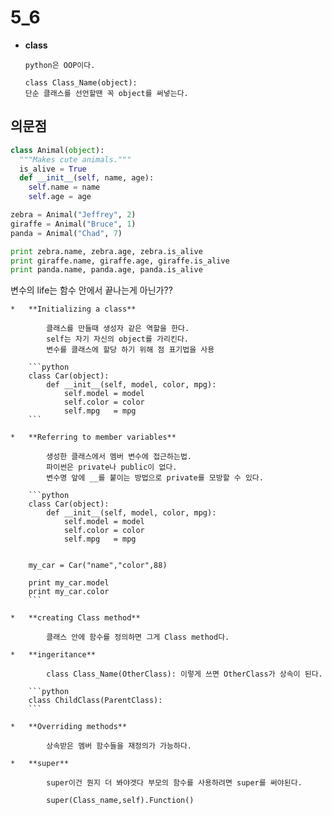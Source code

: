5_6
=========

*	**class**

		python은 OOP이다.

		class Class_Name(object): 
		단순 클래스를 선언할땐 꼭 object를 써넣는다.
		

##	의문점

```python
class Animal(object):
  """Makes cute animals."""
  is_alive = True
  def __init__(self, name, age):
    self.name = name
    self.age = age

zebra = Animal("Jeffrey", 2)
giraffe = Animal("Bruce", 1)
panda = Animal("Chad", 7)

print zebra.name, zebra.age, zebra.is_alive
print giraffe.name, giraffe.age, giraffe.is_alive
print panda.name, panda.age, panda.is_alive

```

변수의 life는 함수 안에서 끝나는게 아닌가??

	*	**Initializing a class**

			클래스를 만들때 생성자 같은 역할을 한다.
			self는 자기 자신의 object를 가리킨다.
			변수를 클래스에 할당 하기 위해 점 표기법을 사용

		```python
		class Car(object):
			def __init__(self, model, color, mpg):
				self.model = model
				self.color = color
				self.mpg   = mpg
		```

	*	**Referring to member variables**

			생성한 클래스에서 멤버 변수에 접근하는법.
			파이썬은 private나 public이 없다.
			변수명 앞에 __를 붙이는 방법으로 private를 모방할 수 있다.

		```python
		class Car(object):
			def __init__(self, model, color, mpg):
				self.model = model
				self.color = color
				self.mpg   = mpg


		my_car = Car("name","color",88)

		print my_car.model
		print my_car.color
		```

	*	**creating Class method**

			클래스 안에 함수를 정의하면 그게 Class method다.

	*	**ingeritance**

			class Class_Name(OtherClass): 이렇게 쓰면 OtherClass가 상속이 된다.

		```python
		class ChildClass(ParentClass):
		```

	*	**Overriding methods**

			상속받은 멤버 함수들을 재정의가 가능하다.

	*	**super**

			super이건 뭔지 더 봐야겟다 부모의 함수를 사용하려면 super를 써야된다.
		
			super(Class_name,self).Function()

